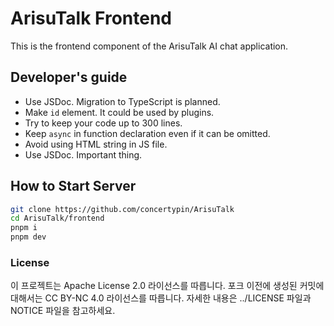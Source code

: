 # ArisuTalk Frontend

This is the frontend component of the ArisuTalk AI chat application.

## Developer's guide
- Use JSDoc. Migration to TypeScript is planned.
- Make `id` element. It could be used by plugins.
- Try to keep your code up to 300 lines.
- Keep `async` in function declaration even if it can be omitted.
- Avoid using HTML string in JS file.
- Use JSDoc. Important thing.

## How to Start Server

```bash
git clone https://github.com/concertypin/ArisuTalk
cd ArisuTalk/frontend
pnpm i
pnpm dev
```

### License
이 프로젝트는 Apache License 2.0 라이선스를 따릅니다. 포크 이전에 생성된 커밋에 대해서는 CC BY-NC 4.0 라이선스를 따릅니다.
자세한 내용은 ../LICENSE 파일과 NOTICE 파일을 참고하세요.
